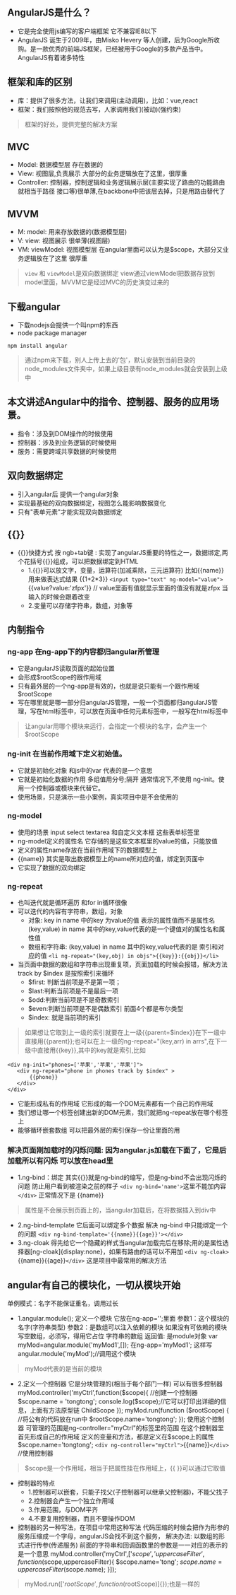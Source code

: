 ## AngularJS是什么？
- 它是完全使用js编写的客户端框架 它不兼容IE8以下
- AngularJS  诞生于2009年，由Misko Hevery 等人创建，后为Google所收购。是一款优秀的前端JS框架，已经被用于Google的多款产品当中。AngularJS有着诸多特性
## 框架和库的区别
- 库：提供了很多方法，让我们来调用(主动调用)，比如：vue,react
- 框架：我们按照他的规范去写，人家调用我们(被动)(强约束)
> 框架的好处，提供完整的解决方案

## MVC
- Model: 数据模型层 存在数据的
- View: 视图层,负责展示 大部分的业务逻辑放在了这里，很厚重
- Controller: 控制器，控制逻辑和业务逻辑展示层(主要实现了路由的功能路由就相当于路径 接口等)很单薄,在backbone中把该层去掉，只是用路由替代了
## MVVM
- M: model: 用来存放数据的(数据模型层)
- V: view: 视图展示 很单薄(视图层)
- VM: viewModel: 视图模型层 在angular里面可以认为是$scope，大部分又业务逻辑放在了这里 很厚重
> `view` 和 `viewModel`是双向数据绑定  view通过viewModel把数据存放到model里面，MVVM它是经过MVC的历史演变过来的

## 下载angular
- 下载nodejs会提供一个叫npm的东西
- node package manager
```
npm install angular
```
> 通过npm来下载，别人上传上去的'包'，默认安装到当前目录的node_modules文件夹中，如果上级目录有node_modules就会安装到上级中

## 本文讲述Angular中的指令、控制器、服务的应用场景。
- 指令：涉及到DOM操作的时候使用
- 控制器：涉及到业务逻辑的时候使用
- 服务：需要跨域共享数据的时候使用
## 双向数据绑定
- 引入angular后 提供一个angular对象
- 实现最基础的双向数据绑定，视图怎么能影响数据变化
- 只有"表单元素"才能实现双向数据绑定
## {{}}
- {{}}快捷方式 按 ngb+tab键 : 实现了angularJS重要的特性之一，数据绑定,两个花括号{{}}组成，可以把数据绑定到HTML
    - 1.{{}}可以放文字，变量，运算符(加减乘除，三元运算符) 比如{{name}}用来做表达式结果 {{1+2*3}}
        `<input type="text" ng-model="value">`
        {{value?value:'zfpx'}}  // value里面有值就显示里面的值没有就是zfpx 当输入的时候会跟着改变
    - 2.变量可以存储字符串，数组，对象等
## 内制指令
### ng-app  在ng-app下的内容都归angular所管理
- 它是angularJS读取页面的起始位置
- 会形成$rootScope的跟作用域
- 只有最外层的一个ng-app是有效的，也就是说只能有一个跟作用域$rootScope
- 写在哪里就是哪一部分归angularJS管理，一般一个页面都归angularJS管理，写在html标签中，可以放在页面中任何元素标签中，一般写在html标签中
> 让angular用哪个模块来运行，会指定一个模块的名字，会产生一个$rootScope

### ng-init 在当前作用域下定义初始值。
- 它就是初始化对象 和js中的var 代表的是一个意思
- 它就是初始化数据的作用  多组值用分号;隔开 通常情况下,不使用 ng-init。使用一个控制器或模块来代替它。
- 使用场景，只是演示一些小案例，真实项目中是不会使用的
### ng-model
- 使用的场景 input select textarea 和自定义文本框 这些表单标签里
- ng-model定义的属性名 它存储的是这些文本框里的value的值，只能放值
- 定义的属性name存放在当前作用域下的数据模型上
- {{name}} 其实是取出数据模型上的name所对应的值，绑定到页面中
- 它实现了数据的双向绑定
### ng-repeat
- 也叫迭代就是循环遍历 和for in循环很像
- 可以迭代的内容有字符串，数组，对象
    - 对象: key in name 中的key 为value的值 表示的属性值而不是属性名
  (key,value) in name 其中的key,value代表的是一个键值对的属性名和属性值
    - 数组和字符串: (key,value) in name 其中的key,value代表的是 索引和对应的值
  `<li ng-repeat="(key,obj) in objs">{{key}}:{{obj}}</li>`
- 当页面中数据的数组和字符串出现重复项，页面加载的时候会报错，解决方法 track by $index 是按照索引来循环
     - $first: 判断当前项是不是第一项；
     - $last:判断当前项是不是最后一项
     - $odd:判断当前项是不是奇数索引
     - $even:判断当前项是不是偶数索引  前面4个都是布尔类型
     - $index: 就是当前项的索引
> 如果想让它取到上一级的索引就要在上一级{{parent=$index}}在下一级中直接用{{parent}};也可以在上一级的ng-repeat="(key,arr) in arrs",在下一级中直接用{{key}},其中的key就是索引,比如

```
<div ng-init="phones=['苹果','苹果','苹果']">
   <div ng-repeat="phone in phones track by $index" >
       {{phone}}
   </div>
</div>
```
- 它能形成私有的作用域 它形成的每一个DOM元素都有一个自己的作用域
- 我们想让哪一个标签创建出新的DOM元素，我们就把ng-repeat放在哪个标签上
- 能够循环嵌套数组  可以把最外层的索引保存一份让里面的用
### 解决页面刚加载时的闪烁问题: 因为angular.js加载在下面了，它是后加载所以有闪烁 可以放在head里
- 1.ng-bind：绑定 其实{{}}就是ng-bind的缩写，但是ng-bind不会出现闪烁的问题 防止用户看到被渲染之前的样子
    `<div ng-bind='name'>`这里不能加内容`</div>`  正常情况下是 {{name}}
> 属性是不会展示到页面上的，当angular加载后，在将数据插入到div中

- 2.ng-bind-template 它后面可以绑定多个数据  解决 ng-bind 中只能绑定一个的问题
     `<div ng-bind-template='{{name}}{{age}}'></div>`
- 3.ng-cloak 得先给它一个隐藏的样式当angular加载完后在移除;用的是属性选择器[ng-cloak]{display:none}，如果有路由的话可以不用加
     `<div ng-cloak>`{{name}}{{age}}`</div>` 这是项目中最常用的解决方法

## angular有自己的模块化，一切从模块开始
单例模式：名字不能保证重名，调用过长

- 1.angular.module(); 定义一个模块 它放在ng-app='';里面
        参数1：这个模块的名字(字符串类型)
        参数2：是数组可以注入依赖的模块 如果没有可依赖的模块写空数组，必须写，得用它占位 字符串的数组
        返回值: 是module对象
        var myMod=angular.module('myMod1',[]); 在ng-app='myMod1'; 这样写
        angular.module('myMod');//调用这个模块
> myMod代表的是当前的模块

- 2.定义一个控制器 它是分块管理的(相当于每个部门一样) 可以有很多控制器
        myMod.controller('myCtrl',function($scope){ //创建一个控制器
            $scope.name = 'tongtong';
            console.log($scope);//它可以打印出详细的信息，上面有方法原型链 ChildScope
        });
        myMod.run(function ($rootScope) { //将公有的代码放在run中
            $rootScope.name='tongtong';
        });
        使用这个控制器 可管理的范围是ng-controller="myCtrl"的标签里的范围
        在这个控制器里首先形成自己的作用域 定义的变量和方法，都是定义在$scope上的属性 $scope.name='tongtong';
        `<div ng-controller="myCtrl">`{{name}}`</div>`  //使用控制器
> $scope是一个作用域，相当于把属性挂在作用域上，{{ }}可以通过它取值

- 控制器的特点
    - 1.控制器可以嵌套，只能子找父(子控制器可以继承父控制器)，不能父找子
    - 2.控制器会产生一个独立作用域
    - 3.作用范围，与DOM平齐
    - 4.不要复用控制器，而且不要操作DOM
- 控制器的另一种写法，在项目中常用这种写法
  代码压缩的时候会把作为形参的服务压缩成一个字母，angularJS会找不到这个服务，
  解决办法: 以数组的形式进行传参(传递服务)
      前面的字符串和回调函数里的参数是一一对应的表示的是一个意思
      myMod.controller('myCtrl',['$scope','uppercaseFilter',function($scope,uppercaseFilter){
          $scope.name='tong';
          $scope.name=uppercaseFilter($scope.name);
      }]);
> myMod.run(['$rootScope',function($rootScope)]{});也是一样的




